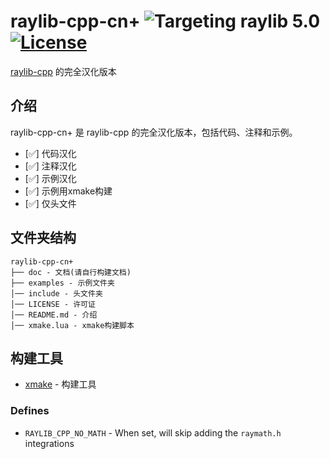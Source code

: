 
# raylib-cpp-cn+ ![Targeting raylib 5.0](https://img.shields.io/badge/for_raylib-5.0-blue)  [![License](https://img.shields.io/badge/license-zlib%2Flibpng-blue.svg)](LICENSE)

[raylib-cpp](https://github.com/robloach/raylib-cpp)  的完全汉化版本

## 介绍

raylib-cpp-cn+ 是 raylib-cpp 的完全汉化版本，包括代码、注释和示例。

- [✅] 代码汉化 
- [✅] 注释汉化 
- [✅] 示例汉化 
- [✅] 示例用xmake构建 
- [✅] 仅头文件

## 文件夹结构

```
raylib-cpp-cn+
├── doc - 文档(请自行构建文档)
├── examples - 示例文件夹
│── include - 头文件夹
│── LICENSE - 许可证
│── README.md - 介绍
│── xmake.lua - xmake构建脚本
```

## 构建工具

- [xmake](https://github.com/xmake-io/xmake) - 构建工具


### Defines

- `RAYLIB_CPP_NO_MATH` - When set, will skip adding the `raymath.h` integrations


